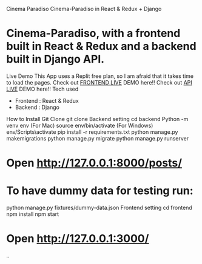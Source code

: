 Cinema Paradiso
Cinema-Paradiso in React & Redux + Django
# Cinema-Paradiso, with a frontend built in React & Redux and a backend built in Django API.
Live Demo
This App uses a Replit free plan, so I am afraid that it takes time to load the pages.
Check out [FRONTEND LIVE](https://cinemaparadiso-frontend.saniulmallik.repl.co/) DEMO here!!
Check out [API LIVE](https://cinemaparadiso-backend.saniulmallik.repl.co/) DEMO here!!
Tech used
* Frontend : React & Redux
* Backend : Django

How to Install
Git Clone
git clone 
Backend setting
cd backend
Python -m venv env
(For Mac) source env/bin/activate
(For Windows) env/Scripts\activate
pip install -r requirements.txt
python manage.py makemigrations
python manage.py migrate
python manage.py runserver
# Open http://127.0.0.1:8000/posts/

# To have dummy data for testing run:
python manage.py fixtures/dummy-data.json
Frontend setting
cd frontend
npm install
npm start
# Open http://127.0.0.1:3000/
..

